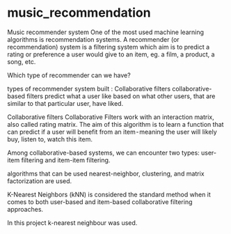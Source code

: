 # music_recommendation
Music recommender system
One of the most used machine learning algorithms is recommendation systems. A recommender (or recommendation) system  is a filtering system which aim is to predict a rating or preference a user would give to an item, eg. a film, a product, a song, etc.

Which type of recommender can we have?

 types of recommender system built : 
Collaborative filters
 collaborative-based filters predict what a user like based on what other users, that are similar to that particular user, have liked.

Collaborative filters
Collaborative Filters work with an interaction matrix, also called rating matrix. The aim of this algorithm is to learn a function that can predict if a user will benefit from an item - meaning the user will likely buy, listen to, watch this item.

Among collaborative-based systems, we can encounter two types: user-item filtering and item-item filtering.

 algorithms that can be used   nearest-neighbor, clustering, and matrix factorization  are used.

K-Nearest Neighbors (kNN) is considered the standard method when it comes to both user-based and item-based collaborative filtering approaches.

 In this project   k-nearest neighbour was used.

